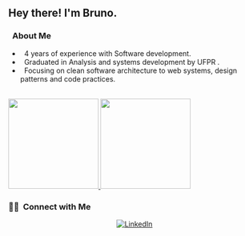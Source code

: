<h2> Hey there! I'm Bruno.</h2>

<h3> &nbsp; About Me </h3>

- &nbsp; 4 years of experience with Software development.
- &nbsp; Graduated in Analysis and systems development by UFPR .
- &nbsp; Focusing on clean software architecture to web systems, design patterns and code practices.

<br/>

<a href="https://github.com/AVS1508">
  <img height="180em" src="https://github-readme-stats.vercel.app/api?username=burno1&theme=dark&show_icons=true" />
  <img height="180em" src="https://github-readme-stats.vercel.app/api/top-langs/?username=burno1&theme=dark&layout=compact" />
</a>

<br/>

<h3> 🤝🏻 &nbsp;Connect with Me </h3>

<p align="center">
<a href="https://www.linkedin.com/in/fernandes-bruno/"><img alt="LinkedIn" src="https://img.shields.io/badge/LinkedIn-fernandesbruno-blue?style=flat-square&logo=linkedin"></a>
</p>
